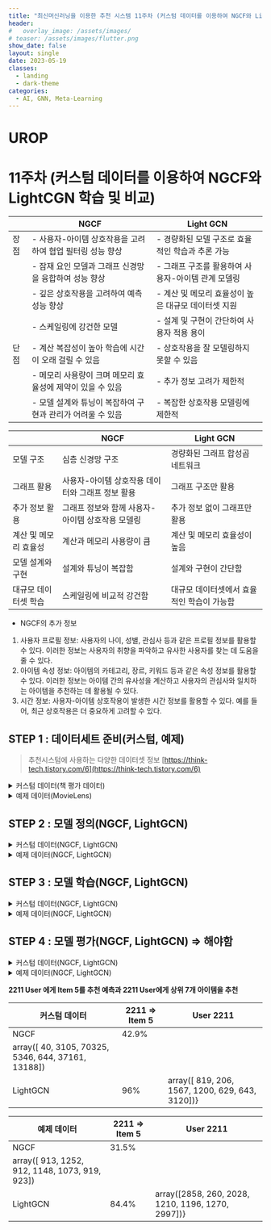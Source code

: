 ```yaml
---
title: "최신머신러닝을 이용한 추천 시스템 11주차 (커스텀 데이터를 이용하여 NGCF와 LightCGN 학습 및 비교)"
header:
#   overlay_image: /assets/images/
# teaser: /assets/images/flutter.png
show_date: false
layout: single
date: 2023-05-19
classes:
  - landing
  - dark-theme
categories:
  - AI, GNN, Meta-Learning
---
```


# UROP


# 11주차 (커스텀 데이터를 이용하여 NGCF와 LightCGN 학습 및 비교)

|  | NGCF | Light GCN |
| --- | --- | --- |
| 장점 | - 사용자-아이템 상호작용을 고려하여 협업 필터링 성능 향상 | - 경량화된 모델 구조로 효율적인 학습과 추론 가능 |
|  | - 잠재 요인 모델과 그래프 신경망을 융합하여 성능 향상 | - 그래프 구조를 활용하여 사용자-아이템 관계 모델링 |
|  | - 깊은 상호작용을 고려하여 예측 성능 향상 | - 계산 및 메모리 효율성이 높은 대규모 데이터셋 지원 |
|  | - 스케일링에 강건한 모델 | - 설계 및 구현이 간단하여 사용자 적용 용이 |
| 단점 | - 계산 복잡성이 높아 학습에 시간이 오래 걸릴 수 있음 | - 상호작용을 잘 모델링하지 못할 수 있음 |
|  | - 메모리 사용량이 크며 메모리 효율성에 제약이 있을 수 있음 | - 추가 정보 고려가 제한적 |
|  | - 모델 설계와 튜닝이 복잡하여 구현과 관리가 어려울 수 있음 | - 복잡한 상호작용 모델링에 제한적 |

|  | NGCF | Light GCN |
| --- | --- | --- |
| 모델 구조 | 심층 신경망 구조 | 경량화된 그래프 합성곱 네트워크 |
| 그래프 활용 | 사용자-아이템 상호작용 데이터와 그래프 정보 활용 | 그래프 구조만 활용 |
| 추가 정보 활용 | 그래프 정보와 함께 사용자-아이템 상호작용 모델링 | 추가 정보 없이 그래프만 활용 |
| 계산 및 메모리 효율성 | 계산과 메모리 사용량이 큼 | 계산 및 메모리 효율성이 높음 |
| 모델 설계와 구현 | 설계와 튜닝이 복잡함 | 설계와 구현이 간단함 |
| 대규모 데이터셋 학습 | 스케일링에 비교적 강건함 | 대규모 데이터셋에서 효율적인 학습이 가능함 |
- NGCF의 추가 정보
1. 사용자 프로필 정보: 사용자의 나이, 성별, 관심사 등과 같은 프로필 정보를 활용할 수 있다. 이러한 정보는 사용자의 취향을 파악하고 유사한 사용자를 찾는 데 도움을 줄 수 있다.
2. 아이템 속성 정보: 아이템의 카테고리, 장르, 키워드 등과 같은 속성 정보를 활용할 수 있다. 이러한 정보는 아이템 간의 유사성을 계산하고 사용자의 관심사와 일치하는 아이템을 추천하는 데 활용될 수 있다.
3. 시간 정보: 사용자-아이템 상호작용이 발생한 시간 정보를 활용할 수 있다. 예를 들어, 최근 상호작용은 더 중요하게 고려할 수 있다.


## STEP 1 : 데이터세트 준비(커스텀, 예제)

> 추천시스텀에 사용하는 다양한 데이터셋 정보
[https://think-tech.tistory.com/6](https://think-tech.tistory.com/6)
>

<details>
<summary> 커스텀 데이터(책 평가 데이터)  </summary>
<div markdown="1"> 

- **커스텀 데이터**

Book-Crossing 데이터셋은 책정보(제목, 작가 연도 등), 평점, 유저 정보(유저 id, age)로 구성된 책 추천 데이터세트로 kaggle에서 다운로드 가능하다.

[Book-Crossing Dataset](https://www.kaggle.com/datasets/somnambwl/bookcrossing-dataset)

```markdown
### 책 평가 데이터 정보
- Book : 책번호(International Standard Book Number), 
					제목, 작가, 출판년도, 출판사로 구성된 271379개의 데이터

- Users :User ID, 나이로 총 2개로 구성된 278859개의 데이터

- Ratings : User ID, 책번호, 평가 점수 3개로 구성된 1149780개의 데이터
```

- **커스텀 데이터 - 전처리**
1. NGCF와 LightGCN에는 평점 데이터만 필요함으로 Ragins.csv만 가져와서 처리한다.
2. 평가 점수가 0점인 데이터는 제거하며 이로인해 인덱스가 꼬이므로 인덱스를 다시 리셋해준다.
3. Ragins에 있는 유저와 아이템에 대한 인덱스를 처음부터 재정렬해준다.
4. NGCF와 Light GCN에서 요구하는 데이터로 변경하기 위해서 user, item, label의 형태로 변경
    
    <img width="280" alt="1" src="https://github.com/junyong1111/UROP/assets/79856225/ab790920-aa24-41ee-b779-819c1398fd7c">

    
    전처리가 끝난 Ragins 데이터
    

```python
ratings = pd.read_csv("/content/Ratings.csv", sep=';',encoding="latin-1")
ratings = ratings[ratings['Rating'] != 0] # rating이 0인 것은 제거
ratings.reset_index(drop=True, inplace=True) #-- 결측으로 인한 인덱스 리셋

ratings['User-ID'] = pd.factorize(ratings['User-ID'])[0]
ratings['ISBN'] = pd.factorize(ratings['ISBN'])[0]

#-- 데이터가 너무 커서 10000개의 데이터로 자르고 테스트 진행
data = ratings
# data = ratings.truncate(after=433670/2)
data.set_axis(labels=['user','item','label'],axis=1,inplace=True)
#-- 데이터 레이블은 user, item label으로 변경해줘야 random_split 가능하다.
data.head()
```

- **커스텀 데이터 - 학습 데이터 스플릿**
1. 학습데이터, 평가데이터, 테스트 데이터를 8:1:1 비율로 random_split
2. NGCF, LightGCN을 사용하기 위해서는 라이브러리에서 요구하는 **DatasetPure** 자료구조로 변경

—# DatasetPure는 딕셔너리 자료구조의 형태이며 다음과 같은 Key, Value값이 매핑되어 있다.

 DatasetPure.**n_users** ⇒ n개의 유저 데이터

 DatasetPure.**n_items** ⇒ n개의 아이템 데이터

```python
train_data, eval_data, test_data = random_split(data, multi_ratios=[0.8, 0.1, 0.1])
print("train_data is : ", train_data.shape)
print("eval_data  is : ", eval_data.shape)
print("test_data  is : ", test_data.shape)
"""
train_data is :  (346936, 3)
eval_data  is :  (25774, 3)
test_data  is :  (25672, 3)
"""
train_data, data_info = DatasetPure.build_trainset(train_data)
eval_data = DatasetPure.build_evalset(eval_data)
test_data = DatasetPure.build_testset(test_data)
print(data_info)  #n_users: 68291, n_items: 158953, data density: 0.0032 %
``` 

</div>
</details> 

<details>
<summary>예제 데이터(MovieLens) </summary>
<div markdown="1"> 

- **예제 데이터**

MovieLens 데이터셋은 영화(ID, 제목, 연도, 장르 등), 평점, 유저 정보(유저 id, 성별, age)로 구성된 영화 데이터셋으로 다양한 모델에서 사용하는 대표적인 데이터셋이다. 다양한 크기의 데이터가 있지만 예제에서는 100000개의 데이터셋을 사용

[MovieLens](https://grouplens.org/datasets/movielens/)

```markdown
###  영화 평가 데이터 정보

- 유저 : UserID, Gender, Age, Occupation, Zip-code

- 아이템(영화) : MovieID, Title, (Year), Genres(19가지)

- 평점 : UserID, MovieID, Rating(1~5), TimeStam
```

- **예제 데이터 - 전처리**
1. NGCF와 LightGCN에는 평점 데이터만 필요함으로 Raging 데이터만 가져와서 처리한다.
2. NGCF와 Light GCN에서 요구하는 데이터로 변경하기 위해서 user, item, labe, time의 형태로 변경

```python
#-- movies data
movie_data = pd.read_csv("/content/mydrive/MyDrive/UROP/DataSet/sample_movielens_rating.dat", 
										sep="::",
	                  names=["user", "item", "label", "time"])
```

- **예제 데이터 - 학습 데이터 스플릿**
1. 학습데이터, 평가데이터, 테스트 데이터를 8:1:1 비율로 random_split
2. NGCF, LightGCN을 사용하기 위해서는 라이브러리에서 요구하는 **DatasetPure** 자료구조로 변경

—# DatasetPure는 딕셔너리 자료구조의 형태이며 다음과 같은 Key, Value값이 매핑되어 있다.

 DatasetPure.**n_users** ⇒ n개의 유저 데이터

 DatasetPure.**n_items** ⇒ n개의 아이템 데이터

```python
# split whole data into three folds for training, evaluating and testing
movie_train_data, movie_eval_data, movie_test_data = random_split(movie_data, multi_ratios=[0.8, 0.1, 0.1])

movie_train_data, movie_data_info = DatasetPure.build_trainset(movie_train_data)
movie_eval_data = DatasetPure.build_evalset(movie_eval_data)
movie_test_data = DatasetPure.build_testset(movie_test_data)
print(movie_data_info)  # n_users: 5894, n_items: 3253, data sparsity: 0.4172 %
```

|  | 커스텀 데이터 | 예제 데이터 |
| --- | --- | --- |
| 유저 데이터  | 68291(명) | 5894(명) |
| 아이템 데이터 | 158953(개) | 3253(개) |
| 평가한 데이터 비율 | 0.0032(%) | 0.4172(%) |

</div>
</details> 

## STEP 2 : 모델 정의(NGCF, LightGCN)

<details>
<summary>커스텀 데이터(NGCF, LightGCN) </summary>
<div markdown="1">   

### NGCF

라이브러리에서 설명하는 NGCF의 인자들의 기본값은 다음과 같다.

```python
class libreco.algorithms.NGCF(
			task, data_info, loss_type='cross_entropy', 
			embed_size=16, n_epochs=20, lr=0.001, lr_decay=False, epsilon=1e-08, 
			amsgrad=False, reg=None, batch_size=256, num_neg=1, node_dropout=0.0, 
			message_dropout=0.0, hidden_units=(64, 64, 64), margin=1.0, 
			sampler='random', seed=42, device='cuda', lower_upper_bound=None
)
```

- task : 해당 알고리즘이 수행할 Task에 대한 인자이며 **NGCF는 오직 *ranking만 가능**하다.*
- data_info : 데이터 전처리에서 만들어준 data정보이며 라이브러리에서 원하는 자료구조이다.
- **loss_type** : *{'cross_entropy', 'focal', 'bpr', 'max_margin'}, 가 있으며 기본적으로는 'cross_entropy'가  설정되어 있으며 focal은 직접 만들 손실함수이며 정확도가 높다고 함*
- **embed_size** : 임베딩 사이즈에 대한 인자이며 기본값 16이며 **32**으로 변경하여 사용
- **n_epochs** : 트레이닝 epochs이며 **50**으로 변경하여 사용
- lr : 학습률
- lr_decay : 학습률 감쇠를 사용할 지 여부이며 기본값 False로 설정
- epsilon : 아담 옵티마이저의 수치 안정성을 향상시키기 위한 값으로 기본 값 1e-08 설정
- amsgrad : Adam(Adaptive Moment Estimation)의 개선 버전 사용 여부 기본 값 False 설정
- reg : Regularization이며 None으로 설정
- **batch_size** : 학습 배치 사이즈이며 기본값 256으로 하면 너무 25 에폭 학습 3시간 이상 소요 되므로 LightCGN과 마찬가지로 **2048**로 변경하여 설정
- num_neg : 각각의 Positive smaple에 대한 Negative smaple의 개수이며 기본값 1로 설정
- node_dropout : node의 드롭아웃 설정이며 기본값 0.0을 적용하여 드롭아웃 적용 안함
- message_dropout : message의 드롭아웃 설정이며 마찬가지로 적용 안함
- hidden_units : 임베딩 전파에서 사용하는 히든 레이어의 개수이며 반드시 **튜플 형태**로 전달
- margin : 최대 마진손실에 사용되는 마진값으로 기본 값 1설정
- sampler : *random', 'unconsumed', 'popular가 있으며 기본값인  random 샘플 적용*
    - *random : 무작위 샘플링*
    - *unconsumed : 대상 사용자가 소비하지 않은 아이템을 샘플링*
    - *popular : 인기있는 아이템을 negative하게 샘플링*
- lower_upper_bound : 하한 및 상한 평가점수를 제한할 수 있음, 기본값인 제한없음 설정

```python
ngcf = NGCF(
    task="ranking", 
    #-- task = NGCF 모델은 오직 ranking task만 가능하다.
    data_info=data_info,
    #-- data_info = 위에서 얻은 데이터의 정보
    loss_type="focal",
    #-- loss_type = {'cross_entropy', 'focal', 'bpr', 'max_margin'}, default: 'cross_entropy'}
    embed_size=32,
    #-- 임베딩의 벡터 사이즈
    n_epochs=50,
    lr=1e-3,
    batch_size=2048,
    epsilon=1e-08,
    num_neg=1,
    hidden_units=(64, 64, 64),
    margin=1.0, 
    sampler='random',
    #-- sampler ({'random', 'unconsumed', 'popular'}, default: 'random')
    seed=42,
    device="cuda",
)
```

### LightGCN

라이브러리에서 설명하는 LightGCN의 인자들의 기본값은 다음과 같다.

```python
class libreco.algorithms.LightGCN(
			task, data_info, loss_type='cross_entropy', 
			embed_size=16, n_epochs=20, lr=0.001, lr_decay=False, epsilon=1e-08, 
			amsgrad=False, reg=None, batch_size=256, num_neg=1, dropout_rate=0.0, 
			n_layers = 3, margin=1.0, 
			sampler='random', seed=42, device='cuda', lower_upper_bound=None
)
```

- task : 해당 알고리즘이 수행할 Task에 대한 인자이며 ***ranking으로 설정***
- data_info : 데이터 전처리에서 만들어준 data정보이며 라이브러리에서 원하는 자료구조이다.
- loss_type : *{'cross_entropy', 'focal', 'bpr', 'max_margin'}, 가 있으며 기본적으로는 'bpr'가  설정되어 있으며 기본값 설정*
- embed_size : 임베딩 사이즈에 대한 인자이며 기본값 16 설정
- **n_epochs** : 트레이닝 epochs이며 **50**으로 변경하여 사용
- lr : 학습률
- lr_decay : 학습률 감쇠를 사용할 지 여부이며 기본값 False로 설정
- epsilon : 아담 옵티마이저의 수치 안정성을 향상시키기 위한 값으로 기본 값 1e-08 설정
- amsgrad : Adam(Adaptive Moment Estimation)의 개선 버전 사용 여부 기본 값 False 설정
- reg : Regularization이며 None으로 설정
- **batch_size** : 학습 배치 사이즈이며 기본값 256으로 하면 너무 25 에폭 학습 3시간 이상 소요 되므로 LightCGN과 마찬가지로 **2048**로 변경하여 설정
- num_neg : 각각의 Positive smaple에 대한 Negative smaple의 개수이며 기본값 1로 설정
- dropout_rate : 노드가 드롭아웃 될 확률이며 기본값 0으로 설정
- n_layers : GCN 레이어의 개수이며 기본값 3으로 설정
- margin : 최대 마진손실에 사용되는 마진값으로 기본 값 1설정
- sampler : *random', 'unconsumed', 'popular가 있으며 기본값인  random 샘플 적용*
    - *random : 무작위 샘플링*
    - *unconsumed : 대상 사용자가 소비하지 않은 아이템을 샘플링*
    - *popular : 인기있는 아이템을 negative하게 샘플링*
- lower_upper_bound : 하한 및 상한 평가점수를 제한할 수 있음, 기본값인 제한없음 설정

```python
Books_lightgcn = LightGCN(
    task="ranking",
    data_info=data_info,
    loss_type="bpr",
    embed_size=16,
    n_epochs=50,
    lr=1e-3,
    batch_size=2048,
    num_neg=1,
    device="cuda",
)
```

</div>
</details>

<details>
<summary> 예제 데이터(NGCF, LightGCN) </summary>
<div markdown="1">  

### NGCF

라이브러리에서 설명하는 NGCF의 인자들의 기본값은 다음과 같다.

```python
class libreco.algorithms.NGCF(
			task, data_info, loss_type='cross_entropy', 
			embed_size=16, n_epochs=20, lr=0.001, lr_decay=False, epsilon=1e-08, 
			amsgrad=False, reg=None, batch_size=256, num_neg=1, node_dropout=0.0, 
			message_dropout=0.0, hidden_units=(64, 64, 64), margin=1.0, 
			sampler='random', seed=42, device='cuda', lower_upper_bound=None
)
```

- task : 해당 알고리즘이 수행할 Task에 대한 인자이며 **NGCF는 오직 *ranking만 가능**하다.*
- data_info : 데이터 전처리에서 만들어준 data정보이며 라이브러리에서 원하는 자료구조이다.
- **loss_type** : *{'cross_entropy', 'focal', 'bpr', 'max_margin'}, 가 있으며 기본적으로는 'cross_entropy'가  설정되어 있으며 focal은 직접 만들 손실함수이며 정확도가 높다고 함*
- **embed_size** : 임베딩 사이즈에 대한 인자이며 기본값 16이며 32으로 변경
- **n_epochs** : 트레이닝 epochs이며 **50**으로 변경하여 사용
- lr : 학습률
- lr_decay : 학습률 감쇠를 사용할 지 여부이며 기본값 False로 설정
- epsilon : 아담 옵티마이저의 수치 안정성을 향상시키기 위한 값으로 기본 값 1e-08 설정
- amsgrad : Adam(Adaptive Moment Estimation)의 개선 버전 사용 여부 기본 값 False 설정
- reg : Regularization이며 None으로 설정
- **batch_size** : 학습 배치 사이즈이며 기본값 256으로 하면 너무 25 에폭 학습 3시간 이상 소요 되므로 LightCGN과 마찬가지로 **2048**로 변경하여 설정
- num_neg : 각각의 Positive smaple에 대한 Negative smaple의 개수이며 기본값 1로 설정
- node_dropout : node의 드롭아웃 설정이며 기본값 0.0을 적용하여 드롭아웃 적용 안함
- message_dropout : message의 드롭아웃 설정이며 마찬가지로 적용 안함
- hidden_units : 임베딩 전파에서 사용하는 히든 레이어의 개수이며 반드시 **튜플 형태**로 전달
- margin : 최대 마진손실에 사용되는 마진값으로 기본 값 1설정
- sampler : *random', 'unconsumed', 'popular가 있으며 기본값인  random 샘플 적용*
    - *random : 무작위 샘플링*
    - *unconsumed : 대상 사용자가 소비하지 않은 아이템을 샘플링*
    - *popular : 인기있는 아이템을 negative하게 샘플링*
- lower_upper_bound : 하한 및 상한 평가점수를 제한할 수 있음, 기본값인 제한없음 설정

```python
movie_ngcf = NGCF(
    task="ranking", 
    #-- task = NGCF 모델은 오직 ranking task만 가능하다.
    data_info= movie_data_info,
    #-- data_info = 위에서 얻은 데이터의 정보
    loss_type="focal",
    #-- loss_type = {'cross_entropy', 'focal', 'bpr', 'max_margin'}, default: 'cross_entropy'}
    embed_size=32,
    #-- 임베딩의 벡터 사이즈
    n_epochs=50,
    lr=1e-3,
    batch_size=2048,
    epsilon=1e-08,
    num_neg=1,
    hidden_units=(64, 64, 64),
    margin=1.0, 
    sampler='random',
    #-- sampler ({'random', 'unconsumed', 'popular'}, default: 'random')
    seed=42,
    device="cuda",
)
```

### LightGCN

라이브러리에서 설명하는 LightGCN의 인자들의 기본값은 다음과 같다.

```python
class libreco.algorithms.LightGCN(
			task, data_info, loss_type='cross_entropy', 
			embed_size=16, n_epochs=20, lr=0.001, lr_decay=False, epsilon=1e-08, 
			amsgrad=False, reg=None, batch_size=256, num_neg=1, dropout_rate=0.0, 
			n_layers = 3, margin=1.0, 
			sampler='random', seed=42, device='cuda', lower_upper_bound=None
)
```

- task : 해당 알고리즘이 수행할 Task에 대한 인자이며 ***ranking으로 설정***
- data_info : 데이터 전처리에서 만들어준 data정보이며 라이브러리에서 원하는 자료구조이다.
- loss_type : *{'cross_entropy', 'focal', 'bpr', 'max_margin'}, 가 있으며 기본적으로는 'bpr'가  설정되어 있으며 기본값 설정*
- embed_size : 임베딩 사이즈에 대한 인자이며 기본값 16 설정
- **n_epochs** : 트레이닝 epochs이며 **50**으로 변경하여 사용
- lr : 학습률
- lr_decay : 학습률 감쇠를 사용할 지 여부이며 기본값 False로 설정
- epsilon : 아담 옵티마이저의 수치 안정성을 향상시키기 위한 값으로 기본 값 1e-08 설정
- amsgrad : Adam(Adaptive Moment Estimation)의 개선 버전 사용 여부 기본 값 False 설정
- reg : Regularization이며 None으로 설정
- **batch_size** : 학습 배치 사이즈이며 기본값 256으로 하면 너무 25 에폭 학습 3시간 이상 소요 되므로 LightCGN과 마찬가지로 **2048**로 변경하여 설정
- num_neg : 각각의 Positive smaple에 대한 Negative smaple의 개수이며 기본값 1로 설정
- dropout_rate : 노드가 드롭아웃 될 확률이며 기본값 0으로 설정
- n_layers : GCN 레이어의 개수이며 기본값 3으로 설정
- margin : 최대 마진손실에 사용되는 마진값으로 기본 값 1설정
- sampler : *random', 'unconsumed', 'popular가 있으며 기본값인  random 샘플 적용*
    - *random : 무작위 샘플링*
    - *unconsumed : 대상 사용자가 소비하지 않은 아이템을 샘플링*
    - *popular : 인기있는 아이템을 negative하게 샘플링*
- lower_upper_bound : 하한 및 상한 평가점수를 제한할 수 있음, 기본값인 제한없음 설정

```python
Movies_lightgcn = LightGCN(
    task="ranking",
    data_info= movie_data_info,
    loss_type="bpr",
    embed_size=16,
    n_epochs=50,
    lr=1e-3,
    batch_size=2048,
    num_neg=1,
    device="cuda",
)
```

</div>
</details> 

## STEP 3 : 모델 학습(NGCF, LightGCN)

<details>
<summary> 커스텀 데이터(NGCF, LightGCN) </summary>
<div markdown="1">   

### NGCF

라이브러리에서 설명하는 학습 함수의 인자들의 기본값은 다음과 같다.

```python
fit(
		train_data, neg_sampling, 
		verbose=1, shuffle=True, eval_data=None, 
		metrics=None, k=10, eval_batch_size=8192, 
		eval_user_num=None, num_workers=0
)
```

- train_data : 학습 데이터
- neg_sampling : 학습을 위한 negative 샘플링 여부
- verbose : 1보다 큰 값을 넣으면 학습 도중 학습에 대한 자세한 여부가 나옴
- shuffle : 학습 데이터 셔플
- eval_data : 평가를 위한 eval data사용 여부이며 평가 데이터를 넣어줘야 함
- metrics : 평가 지표 리스트
- K : 상위 몇 개의 데이터를 추천할지
- eval_batch_size : 평가 데이터 배치 사이즈
- eval_user_num : 평가할 사용자 수,  양수로 설정하면 평가 데이터에서 무작위로 사용자를 샘플링
- num_workers : 학습 데이터 로딩에 사용할 서브 프로세스 수입니다. 0은 멀티프로세싱보다 느린 메인 프로세스에서 데이터를 로드한다는 의미이며 기본 값 0 설정

```python
ngcf.fit(
    train_data,
    neg_sampling=True,
    verbose=1,
    #-- verbose가 1보다 크면 자세한 내용이 학습 중 프린트
    eval_data=eval_data,
    metrics=["loss", "roc_auc", "precision", "recall", "ndcg"],
)
```

### LightGCN

라이브러리에서 설명하는 LightGCN의 인자들의 기본값은 다음과 같다.

```python
fit(
		train_data, neg_sampling, verbose=1, shuffle=True, 
		eval_data=None, metrics=None, k=10, eval_batch_size=8192, 
		eval_user_num=None, num_workers=0)
```

- train_data : 학습 데이터
- neg_sampling : 학습을 위한 negative 샘플링 여부
- verbose : 1보다 큰 값을 넣으면 학습 도중 학습에 대한 자세한 여부가 나옴
- shuffle : 학습 데이터 셔플
- eval_data : 평가를 위한 eval data사용 여부이며 평가 데이터를 넣어줘야 함
- metrics : 평가 지표 리스트
- K : 상위 몇 개의 데이터를 추천할지
- eval_batch_size : 평가 데이터 배치 사이즈
- eval_user_num : 평가할 사용자 수,  양수로 설정하면 평가 데이터에서 무작위로 사용자를 샘플링
- num_workers : 학습 데이터 로딩에 사용할 서브 프로세스 수입니다. 0은 멀티프로세싱보다 느린 메인 프로세스에서 데이터를 로드한다는 의미이며 기본 값 0 설정

```python
Books_lightgcn.fit(
    train_data,
    neg_sampling=True,
    verbose=2,
    eval_data=eval_data,
    metrics=["loss", "roc_auc", "precision", "recall", "ndcg"],
)
```

</div>
</details>

<details>
<summary>예제 데이터(NGCF, LightGCN) </summary>
<div markdown="1">   

### NGCF

라이브러리에서 설명하는 학습 함수의 인자들의 기본값은 다음과 같다.

```python
fit(
		train_data, neg_sampling, 
		verbose=1, shuffle=True, eval_data=None, 
		metrics=None, k=10, eval_batch_size=8192, 
		eval_user_num=None, num_workers=0
)
```

- train_data : 학습 데이터
- neg_sampling : 학습을 위한 negative 샘플링 여부
- verbose : 1보다 큰 값을 넣으면 학습 도중 학습에 대한 자세한 여부가 나옴
- shuffle : 학습 데이터 셔플
- eval_data : 평가를 위한 eval data사용 여부이며 평가 데이터를 넣어줘야 함
- metrics : 평가 지표 리스트
- K : 상위 몇 개의 데이터를 추천할지
- eval_batch_size : 평가 데이터 배치 사이즈
- eval_user_num : 평가할 사용자 수,  양수로 설정하면 평가 데이터에서 무작위로 사용자를 샘플링
- num_workers : 학습 데이터 로딩에 사용할 서브 프로세스 수입니다. 0은 멀티프로세싱보다 느린 메인 프로세스에서 데이터를 로드한다는 의미이며 기본 값 0 설정

```python
movie_ngcf.fit(
    movie_train_data,
    neg_sampling=True,
    verbose=1,
    #-- verbose가 1보다 크면 자세한 내용이 학습 중 프린트
    eval_data=movie_eval_data,
    metrics=["loss", "roc_auc", "precision", "recall", "ndcg"],
)
```

### LightGCN

라이브러리에서 설명하는 LightGCN의 인자들의 기본값은 다음과 같다.

```python
fit(
		train_data, neg_sampling, verbose=1, shuffle=True, 
		eval_data=None, metrics=None, k=10, eval_batch_size=8192, 
		eval_user_num=None, num_workers=0)
```

- train_data : 학습 데이터
- neg_sampling : 학습을 위한 negative 샘플링 여부
- verbose : 1보다 큰 값을 넣으면 학습 도중 학습에 대한 자세한 여부가 나옴
- shuffle : 학습 데이터 셔플
- eval_data : 평가를 위한 eval data사용 여부이며 평가 데이터를 넣어줘야 함
- metrics : 평가 지표 리스트
- K : 상위 몇 개의 데이터를 추천할지
- eval_batch_size : 평가 데이터 배치 사이즈
- eval_user_num : 평가할 사용자 수,  양수로 설정하면 평가 데이터에서 무작위로 사용자를 샘플링
- num_workers : 학습 데이터 로딩에 사용할 서브 프로세스 수입니다. 0은 멀티프로세싱보다 느린 메인 프로세스에서 데이터를 로드한다는 의미이며 기본 값 0 설정

```python
Movies_lightgcn.fit(
    movie_train_data,
    neg_sampling=True,
    verbose=2,
    eval_data=movie_eval_data,
    metrics=["loss", "roc_auc", "precision", "recall", "ndcg"],
)
```

</div>
</details>

## STEP 4 : 모델 평가(NGCF, LightGCN) ⇒ 해야함

<details>
<summary> 커스텀 데이터(NGCF, LightGCN) </summary>
<div markdown="1">   

### NGCF

라이브러리에서 설명하는 evaluate 함수의 인자들의 기본값은 다음과 같다.

```python
evaluate(
    model=ngcf,
    data=test_data,
    neg_sampling=True,
    metrics=["loss", "roc_auc", "precision", "recall", "ndcg"],
)
```

- metrics
    
    - loss: 모델이 예측한 값과 실제 값의 차이를 측정하는 지표
    - ROC-AUC: 이진 분류 문제에서 많이 사용되는 평가지표
    - Precision: 모델이 추천한 상위 n개의 아이템 중 실제로 선호하는 아이템의 비율을 나타내는 지표
    - Recall: 실제 선호하는 아이템 중 모델이 추천한 상위 n개의 아이템의 비율을 나타내는 지표
    - NDCG: 추천 시스템에서 상위 n개의 추천 아이템이 실제 선호하는 아이템에 얼마나 가까운지 측정
    
    ```python
    - loss': 0.5198264936902364,
    - roc_auc': 0.8554520877989423,
    - precision': 0.003323974277692238,
    - recall': 0.015959115378586058,
    - ndcg': 0.015552468873683481}
    ```
    

**2211 User 에게 Item 5를 추천 예측과 2211 User에게 상위 7개 아이템을 추천**

```python
user_id = 2211
item_id = 5
# predict preference of user 2211 to item 5
print(ngcf.predict(user=user_id, item=item_id)[0]*100)
# recommend 7 items for user 2211
arr = ngcf.recommend_user(user=user_id, n_rec=7).get(user_id)
```

```python
42.98396408557892
array([   40,  3105, 70325,  5346,   644, 37161, 13188])

#-- 임베딩 레이어를 32로 증가 + 크로스 엔트로피 사용
85.98052859306335
array([  33, 1567,  644, 2542, 2551, 1782, 2540]
""'
40    Miss Zukas and the Raven's Dance
Name: Title, dtype: object
3105    Transvergence
Name: Title, dtype: object
70325    Sophocles Papas: The Guitar, His Life
Name: Title, dtype: object
5346    A New Song (Mitford Years (Paperback))
Name: Title, dtype: object
644    Out of the Deep I Cry : A Clare Fergusson/Russ...
Name: Title, dtype: object
37161    Tears of the Night Sky (Dragonlance Chaos Wars...
Name: Title, dtype: object
13188    The Ark
Name: Title, dtype: object
"""
```

### LightGCN

라이브러리에서 설명하는 LightGCN evaluate의 인자들의 기본값은 다음과 같다.

```python
evaluate(
    model=Books_lightgcn,
    data=test_data,
    neg_sampling=True,
    metrics=["loss", "roc_auc", "precision", "recall", "ndcg"],
)
```

- loss: 모델이 예측한 값과 실제 값의 차이를 측정하는 지표
- ROC-AUC: 이진 분류 문제에서 많이 사용되는 평가지표
- Precision: 모델이 추천한 상위 n개의 아이템 중 실제로 선호하는 아이템의 비율을 나타내는 지표
- Recall: 실제 선호하는 아이템 중 모델이 추천한 상위 n개의 아이템의 비율을 나타내는 지표
- NDCG: 추천 시스템에서 상위 n개의 추천 아이템이 실제 선호하는 아이템에 얼마나 가까운지 측정

```python
- 'loss': 0.7724095080219578,
- 'roc_auc': 0.8023822472142028,
- 'precision': 0.003142831265283942,
- 'recall': 0.015095409642973187,
- 'ndcg': 0.01568260847208047}
User 2211에게 아이템 5를 추천한 결과
- 96.57081961631775
- {2211: array([ 819,  206, 1567, 1200,  629,  643, 3120])}
```

</div>
</details>

<details>
<summary> 예제 데이터(NGCF, LightGCN) </summary>
<div markdown="1">   

### NGCF

라이브러리에서 설명하는 evaluate 함수의 인자들의 기본값은 다음과 같다.

```python
evaluate(
    model=movie_ngcf,
    data=movie_test_data,
    neg_sampling=True,
    metrics=["loss", "roc_auc", "precision", "recall", "ndcg"],
)
```

- metrics
    
    - loss: 모델이 예측한 값과 실제 값의 차이를 측정하는 지표
    - ROC-AUC: 이진 분류 문제에서 많이 사용되는 평가지표
    - Precision: 모델이 추천한 상위 n개의 아이템 중 실제로 선호하는 아이템의 비율을 나타내는 지표
    - Recall: 실제 선호하는 아이템 중 모델이 추천한 상위 n개의 아이템의 비율을 나타내는 지표
    - NDCG: 추천 시스템에서 상위 n개의 추천 아이템이 실제 선호하는 아이템에 얼마나 가까운지 측정
    
    ```python
    - 'loss': 0.5240759073181087,
    - 'roc_auc': 0.8248748577474521,
    -'precision': 0.007502708559046588,
    - 'recall': 0.03739828759936866,
    - 'ndcg': 0.03341032193692315}
    ```
    

**2211 User 에게 Item 5를 추천 예측과 2211 User에게 상위 7개 아이템을 추천**

```python
user_id = 2211
item_id = 5
# predict preference of user 2211 to item 110
print(movie_ngcf.predict(user=user_id, item=item_id)[0]*100)
# recommend 7 items for user 2211
arr = movie_ngcf.recommend_user(user=user_id, n_rec=7).get(user_id)
arr
```

```python
38.170212507247925
array([1234,  913,  969,  919, 1270, 2396, 1230])
```

### LightGCN

라이브러리에서 설명하는 LightGCN evaluate의 인자들의 기본값은 다음과 같다.

```python
evaluate(
    model=Movies_lightgcn,
    data=movie_test_data,
    neg_sampling=True,
    metrics=["loss", "roc_auc", "precision", "recall", "ndcg"],
)
```

- loss: 모델이 예측한 값과 실제 값의 차이를 측정하는 지표
- ROC-AUC: 이진 분류 문제에서 많이 사용되는 평가지표
- Precision: 모델이 추천한 상위 n개의 아이템 중 실제로 선호하는 아이템의 비율을 나타내는 지표
- Recall: 실제 선호하는 아이템 중 모델이 추천한 상위 n개의 아이템의 비율을 나타내는 지표
- NDCG: 추천 시스템에서 상위 n개의 추천 아이템이 실제 선호하는 아이템에 얼마나 가까운지 측정

```python
- eval log_loss: 0.7936
- eval roc_auc: 0.7750
- eval precision@10: 0.0079
- eval recall@10: 0.0379
- eval ndcg@10: 0.0386

User 2211에게 아이템 5를 추천한 결과
- 84.41452383995056
- {2211: array([2858,  260, 2028, 1210, 1196, 1270, 2997])}
```

</div>
</details>

**2211 User 에게 Item 5를 추천 예측과 2211 User에게 상위 7개 아이템을 추천**

| 커스텀 데이터 | 2211 ⇒ Item 5 | User 2211 |
| --- | --- | --- |
| NGCF | 42.9%
 | array([  40,  3105, 70325,  5346,   644, 37161, 13188]) |
| LightGCN | 96% | array([ 819,  206, 1567, 1200,  629,  643, 3120])} |

| 예제 데이터 | 2211 ⇒ Item 5 | User 2211 |
| --- | --- | --- |
| NGCF | 31.5%
 | array([ 913, 1252,  912, 1148, 1073,  919,  923]) |
| LightGCN | 84.4% | array([2858,  260, 2028, 1210, 1196, 1270, 2997])} |

<!-- 
<details>
<summary>  </summary>
<div markdown="1">   

</div>
</details> -->
